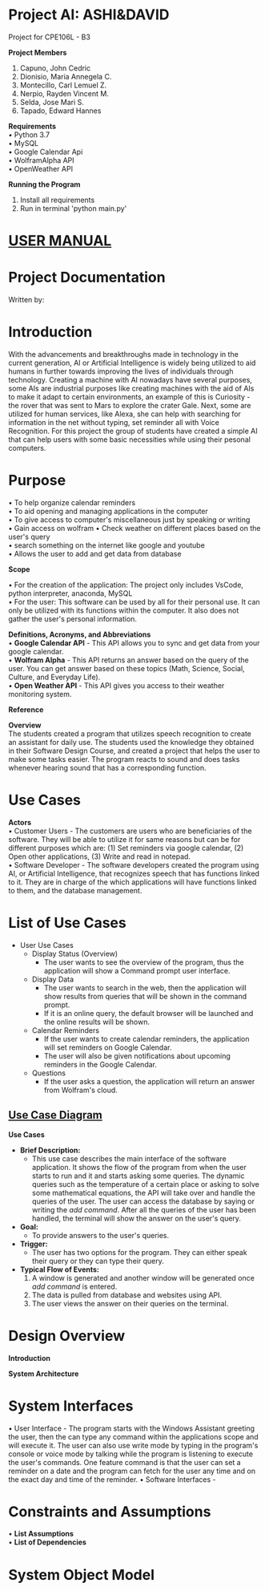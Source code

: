 # Project AI: ASHI&DAVID
Project for CPE106L - B3  
  

  
**Project Members**  
  1.  Capuno, John Cedric
  2.  Dionisio, Maria Annegela C.
  3.  Montecillo, Carl Lemuel Z.
  4.  Nerpio, Rayden Vincent M. 
  5.  Selda, Jose Mari S.
  6.  Tapado, Edward Hannes

**Requirements**  
• Python 3.7  
• MySQL  
• Google Calendar Api  
• WolframAlpha API  
• OpenWeather API

**Running the Program**  
1. Install all requirements
2. Run in terminal 'python main.py'  

# [USER MANUAL](https://bit.ly/3f8Yuav)

# Project Documentation
Written by:

# Introduction
  With the advancements and breakthroughs made in technology in the current generation, AI or Artificial Intelligence is widely being utilized to aid humans in further towards improving the lives of individuals through technology. Creating a machine with AI nowadays have several purposes, some AIs are industrial purposes like creating machines with the aid of AIs to make it adapt to certain environments, an example of this is Curiosity - the rover that was sent to Mars to explore the crater Gale. Next, some are utilized for human services, like Alexa, she can help with searching for information in the net without typing, set reminder all with Voice Recognition. For this project the group of students have created a simple AI that can help users with some basic necessities while using their pesonal computers.  
  
# Purpose  
• To help organize calendar reminders    
• To aid opening and managing applications in the computer  
• To give access to computer's miscellaneous just by speaking or writing  
• Gain access on wolfram 
• Check weather on different places based on the user's query  
• search something on the internet like google and youtube  
• Allows the user to add and get data from database  

**Scope**
  
  • For the creation of the application: The project only includes VsCode, python interpreter, anaconda, MySQL  
  • For the user: This software can be used by all for their personal use. It can only be utilized with its functions within the computer. It also does not gather the user's personal information.  
  
**Definitions, Acronyms, and Abbreviations**  
• **Google Calendar API** - This API allows you to sync and get data from your google calendar.  
• **Wolfram Alpha**  - This API returns an answer based on the query of the user. You can get answer based on these topics (Math, Science, Social, Culture, and Everyday Life).  
• **Open Weather API** - This API gives you access to their weather monitoring system.  

**Reference**  
  
**Overview**  
  The students created a program that utilizes speech recognition to create an assistant for daily use. The students used the knowledge they obtained in their Software Design Course, and created a project that helps the user to make some tasks easier. The program reacts to sound and does tasks whenever hearing sound that has a corresponding function.
# Use Cases #  

**Actors**  
    • Customer Users - The customers are users who are beneficiaries of the software. They will be able to utilize it for same reasons but can be for different purposes which are: (1) Set reminders via google calendar, (2) Open other applications, (3) Write and read in notepad.   
    • Software Developer -  The software developers created the program using AI, or Artificial Intelligence, that recognizes speech that has functions linked to it. They are in charge of the which applications will have functions linked to them, and the database management. 
  
# List of Use Cases #  
  - User Use Cases
    - Display Status (Overview)
      - The user wants to see the overview of the program, thus the application will show a Command prompt user interface.
    - Display Data 
      - The user wants to search in the web, then the application will show results from queries that will be shown in the command prompt. 
      - If it is an online query, the default browser will be launched and the online results will be shown.
    - Calendar Reminders
      - If the user wants to create calendar reminders, the application will set reminders on Google Calendar. 
      - The user will also be given notifications about upcoming reminders in the Google Calendar.
    - Questions
      - If the user asks a question, the application will return an answer from Wolfram's cloud.
  
## [Use Case Diagram](https://mymailmapuaedu-my.sharepoint.com/:i:/g/personal/etapado_mymail_mapua_edu_ph/EZFgzrJYj39Fqg-DOBc3icoBbtX4C912Nm1-XUPrqL06bQ?e=m9TvNb)  

**Use Cases**  
  - **Brief Description:**  
      - This use case describes the main interface of the software application. It shows the flow of the program from when the user starts to run and it and starts asking some queries. The dynamic queries such as the temperature of a certain place or asking to solve some mathematical equations, the API will take over and handle the queries of the user. The user can access the database by saying or writing the *add command*. After all the queries of the user has been handled, the terminal will show the answer on the user's query.  
  - **Goal:**  
      - To provide answers to the user's queries.  
  - **Trigger:**  
      - The user has two options for the program. They can either speak their query or they can type their query.
  - **Typical Flow of Events:**  
      1. A window is generated and another window will be generated once *add command* is entered.
      2. The data is pulled from database and websites using API.
      3. The user views the answer on their queries on the terminal.
# Design Overview

**Introduction**

**System Architecture**

# System Interfaces #   
• User Interface - The program starts with the Windows Assistant greeting the user, then the can type any command within the applications scope and will execute it. The user can also use write mode by typing in the program's console or voice mode by talking while the program is listening to execute the user's commands. One feature command is that the user can set a reminder on a date and the program can fetch for the user any time and on the exact day and time of the reminder. 
• Software Interfaces -  
# Constraints and Assumptions #  
• **List Assumptions**  
• **List of Dependencies**  

# System Object Model #  
</br>  

